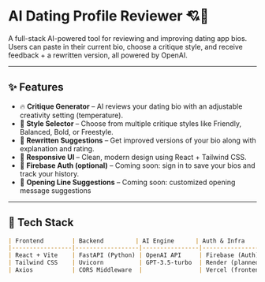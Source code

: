 # AI Dating Profile Reviewer 💘🤖

A full-stack AI-powered tool for reviewing and improving dating app bios. Users can paste in their current bio, choose a critique style, and receive feedback + a rewritten version, all powered by OpenAI.

---

## ✨ Features

- 🔥 **Critique Generator** – AI reviews your dating bio with an adjustable creativity setting (temperature).
- 🎨 **Style Selector** – Choose from multiple critique styles like Friendly, Balanced, Bold, or Freestyle.
- 💬 **Rewritten Suggestions** – Get improved versions of your bio along with explanation and rating.
- 📱 **Responsive UI** – Clean, modern design using React + Tailwind CSS.
- 🔐 **Firebase Auth (optional)** – Coming soon: sign in to save your bios and track your history.
- 🔐 **Opening Line Suggestions** – Coming soon: customized opening message suggestions

---

## 🚀 Tech Stack
```md
| Frontend        | Backend         | AI Engine      | Auth & Infra     |
|-----------------|------------------|----------------|------------------|
| React + Vite    | FastAPI (Python) | OpenAI API     | Firebase (Auth)  |
| Tailwind CSS    | Uvicorn          | GPT-3.5-turbo  | Render (planned) |
| Axios           | CORS Middleware  |                | Vercel (frontend)|
```
